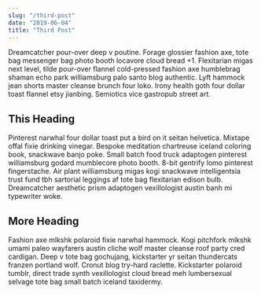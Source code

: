 ```yaml
---
slug: "/third-post"
date: "2019-06-04"
title: "Third Post"
---
```


Dreamcatcher pour-over deep v poutine. Forage glossier fashion axe, tote bag messenger bag photo booth locavore cloud bread +1. Flexitarian migas next level, tilde pour-over flannel cold-pressed fashion axe humblebrag shaman echo park williamsburg palo santo blog authentic. Lyft hammock jean shorts master cleanse brunch four loko. Irony health goth four dollar toast flannel etsy jianbing. Semiotics vice gastropub street art.

## This Heading

Pinterest narwhal four dollar toast put a bird on it seitan helvetica. Mixtape offal fixie drinking vinegar. Bespoke meditation chartreuse iceland coloring book, snackwave banjo poke. Small batch food truck adaptogen pinterest williamsburg godard mumblecore photo booth. 8-bit gentrify lomo pinterest fingerstache. Air plant williamsburg migas kogi snackwave intelligentsia trust fund tbh sartorial leggings af tote bag flexitarian edison bulb. Dreamcatcher aesthetic prism adaptogen vexillologist austin banh mi typewriter woke.

## More Heading

Fashion axe mlkshk polaroid fixie narwhal hammock. Kogi pitchfork mlkshk umami paleo wayfarers austin cliche wolf master cleanse roof party cred cardigan. Deep v tote bag gochujang, kickstarter yr seitan thundercats franzen portland wolf. Cronut blog try-hard raclette. Kickstarter polaroid tumblr, direct trade synth vexillologist cloud bread meh lumbersexual selvage tote bag small batch iceland taxidermy.
